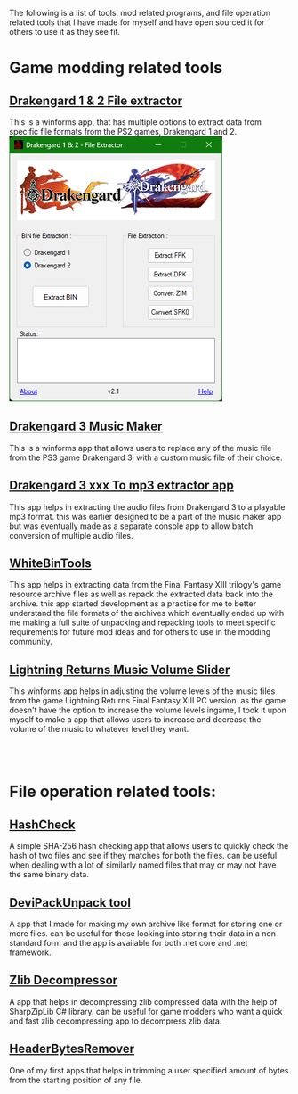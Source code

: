 The following is a list of tools, mod related programs, and file operation related tools that I have made for myself and have open sourced it for others to use it as they see fit. 
<br>
# Game modding related tools
## [Drakengard 1 & 2 File extractor](https://github.com/Surihix/Drakengard1and2Extractor)
This is a winforms app, that has multiple options to extract data from specific file formats from the PS2 games, Drakengard 1 and 2.
![Image text](website_images/D1&2ExtractorApp.png)

## [Drakengard 3 Music Maker](https://github.com/Surihix/Drakengard3MusicMaker)
This is a winforms app that allows users to replace any of the music file from the PS3 game Drakengard 3, with a custom music file of their choice. 

## [Drakengard 3 xxx To mp3 extractor app](https://github.com/Surihix/Drakengard3xxxToMp3)
This app helps in extracting the audio files from Drakengard 3 to a playable mp3 format. this was earlier designed to be a part of the music maker app but was eventually made as a separate console app to allow batch conversion of multiple audio files.

## [WhiteBinTools](https://github.com/Surihix/WhiteBinTools)
This app helps in extracting data from the Final Fantasy XIII trilogy's game resource archive files as well as repack the extracted data back into the archive. this app started development as a practise for me to better understand the file formats of the archives which eventually ended up with me making a full suite of unpacking and repacking tools to meet specific requirements for future mod ideas and for others to use in the modding community. 

## [Lightning Returns Music Volume Slider](https://github.com/Surihix/LRMusicVolumeSlider)
This winforms app helps in adjusting the volume levels of the music files from the game Lightning Returns Final Fantasy XIII PC version. as the game doesn't have the option to increase the volume levels ingame, I took it upon myself to make a app that allows users to increase and decrease the volume of the music to whatever level they want. 

<br><br>
# File operation related tools:
## [HashCheck](https://github.com/Surihix/HashCheck)
A simple SHA-256 hash checking app that allows users to quickly check the hash of two files and see if they matches for both the files. can be useful when dealing with a lot of similarly named files that may or may not have the same binary data.

## [DeviPackUnpack tool](https://github.com/Surihix/DeviPackUnpackTool)
A app that I made for making my own archive like format for storing one or more files. can be useful for those looking into storing their data in a non standard form and the app is available for both .net core and .net framework. 

## [Zlib Decompressor](https://github.com/Surihix/ZLIB_decompressor)
A app that helps in decompressing zlib compressed data with the help of SharpZipLib C# library. can be useful for game modders who want a quick and fast zlib decompressing app to decompress zlib data.

## [HeaderBytesRemover](https://github.com/Surihix/HeaderBytesRemover)
One of my first apps that helps in trimming a user specified amount of bytes from the starting position of any file. 
